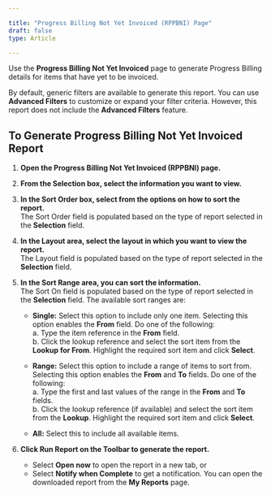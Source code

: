```yaml
---

title: "Progress Billing Not Yet Invoiced (RPPBNI) Page"
draft: false
type: Article

---
```

Use the **Progress Billing Not Yet Invoiced** page to generate Progress Billing details for items that have yet to be invoiced.

By default, generic filters are available to generate this report. You can use **Advanced Filters** to customize or expand your filter criteria. However, this report does not include the **Advanced Filters** feature.

## To Generate Progress Billing Not Yet Invoiced Report

1. **Open the Progress Billing Not Yet Invoiced (RPPBNI) page.**
   
2. **From the Selection box, select the information you want to view.**

3. **In the Sort Order box, select from the options on how to sort the report.**  
   The Sort Order field is populated based on the type of report selected in the **Selection** field.

4. **In the Layout area, select the layout in which you want to view the report.**  
   The Layout field is populated based on the type of report selected in the **Selection** field.

5. **In the Sort Range area, you can sort the information.**  
   The Sort On field is populated based on the type of report selected in the **Selection** field. The available sort ranges are:  

   - **Single:** Select this option to include only one item. Selecting this option enables the **From** field. Do one of the following:  
     a. Type the item reference in the **From** field.  
     b. Click the lookup reference and select the sort item from the **Lookup for From**. Highlight the required sort item and click **Select**.
   
   - **Range:** Select this option to include a range of items to sort from. Selecting this option enables the **From** and **To** fields. Do one of the following:  
     a. Type the first and last values of the range in the **From** and **To** fields.  
     b. Click the lookup reference (if available) and select the sort item from the **Lookup**. Highlight the required sort item and click **Select**.
   
   - **All:** Select this to include all available items.

6. **Click Run Report on the Toolbar to generate the report.**  
   - Select **Open now** to open the report in a new tab, or  
   - Select **Notify when Complete** to get a notification. You can open the downloaded report from the **My Reports** page.



